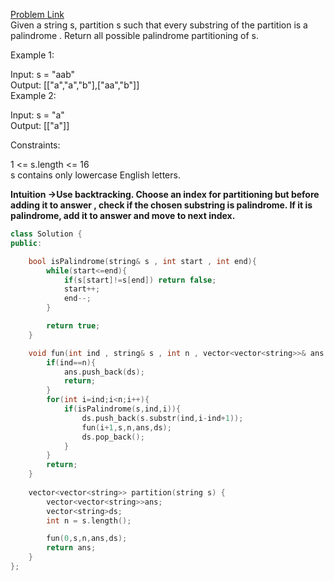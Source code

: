 [Problem Link](https://leetcode.com/problems/palindrome-partitioning/?envType=daily-question&envId=2024-05-22)<br>
Given a string s, partition s such that every 
substring
 of the partition is a 
palindrome
. Return all possible palindrome partitioning of s.<br>

 

Example 1:<br>

Input: s = "aab"<br>
Output: [["a","a","b"],["aa","b"]]<br>
Example 2:<br>

Input: s = "a"<br>
Output: [["a"]]<br>
 

Constraints:<br>

1 <= s.length <= 16<br>
s contains only lowercase English letters.<br>

__Intuition ->Use backtracking. Choose an index for partitioning but before adding it to answer , check if the chosen substring is palindrome. If it is palindrome, add it to answer and move to next index.__

```C++
class Solution {
public:

    bool isPalindrome(string& s , int start , int end){
        while(start<=end){
            if(s[start]!=s[end]) return false;
            start++;
            end--;
        }

        return true;
    }

    void fun(int ind , string& s , int n , vector<vector<string>>& ans , vector<string>&ds){
        if(ind==n){
            ans.push_back(ds);
            return;
        }
        for(int i=ind;i<n;i++){
            if(isPalindrome(s,ind,i)){
                ds.push_back(s.substr(ind,i-ind+1));
                fun(i+1,s,n,ans,ds);
                ds.pop_back();
            }
        }
        return;
    }
    
    vector<vector<string>> partition(string s) {
        vector<vector<string>>ans;
        vector<string>ds;
        int n = s.length();

        fun(0,s,n,ans,ds);
        return ans;
    }
};
```
